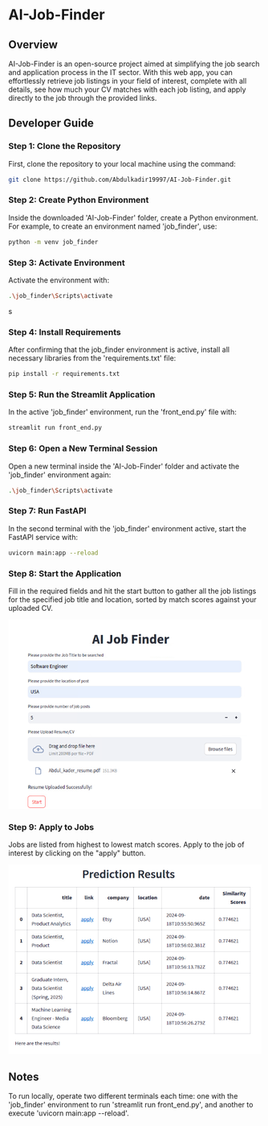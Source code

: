 # AI-Job-Finder

## Overview

AI-Job-Finder is an open-source project aimed at simplifying the job search and application process in the IT sector. With this web app, you can effortlessly retrieve job listings in your field of interest, complete with all details, see how much your CV matches with each job listing, and apply directly to the job through the provided links.


## Developer Guide

### Step 1: Clone the Repository

First, clone the repository to your local machine using the command:

```bash
git clone https://github.com/Abdulkadir19997/AI-Job-Finder.git
```

### Step 2: Create Python Environment

Inside the downloaded 'AI-Job-Finder' folder, create a Python environment. For example, to create an environment named 'job_finder', use:

```bash
python -m venv job_finder
```

### Step 3: Activate Environment

Activate the environment with:

```bash
.\job_finder\Scripts\activate
```
s
### Step 4: Install Requirements

After confirming that the job_finder environment is active, install all necessary libraries from the 'requirements.txt' file:

```bash
pip install -r requirements.txt
```

### Step 5: Run the Streamlit Application

In the active 'job_finder' environment, run the 'front_end.py' file with:

```bash
streamlit run front_end.py
```

### Step 6: Open a New Terminal Session

Open a new terminal inside the 'AI-Job-Finder' folder and activate the 'job_finder' environment again:

```bash
.\job_finder\Scripts\activate
```

### Step 7: Run FastAPI

In the second terminal with the 'job_finder' environment active, start the FastAPI service with:

```bash
uvicorn main:app --reload
```

### Step 8: Start the Application

Fill in the required fields and hit the start button to gather all the job listings for the specified job title and location, sorted by match scores against your uploaded CV.

![Alt text](images/request_input_data.png)

### Step 9: Apply to Jobs

Jobs are listed from highest to lowest match scores. Apply to the job of interest by clicking on the "apply" button.

![Apply to Jobs](images/prediction_results.png)

## Notes
To run locally, operate two different terminals each time: one with the 'job_finder' environment to run 'streamlit run front_end.py', and another to execute 'uvicorn main:app --reload'.

